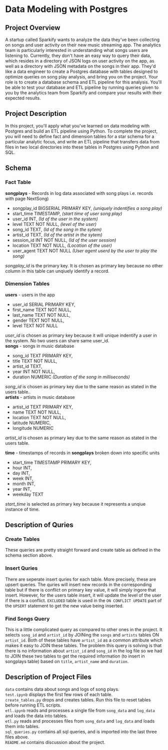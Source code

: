 # Data Modeling with Postgres

## Project Overview
A startup called Sparkify wants to analyze the data they've been collecting on songs and user activity on their new music streaming app. The analytics team is particularly interested in understanding what songs users are listening to. Currently, they don't have an easy way to query their data, which resides in a directory of JSON logs on user activity on the app, as well as a directory with JSON metadata on the songs in their app.
They'd like a data engineer to create a Postgres database with tables designed to optimize queries on song play analysis, and bring you on the project. Your role is to create a database schema and ETL pipeline for this analysis. You'll be able to test your database and ETL pipeline by running queries given to you by the analytics team from Sparkify and compare your results with their expected results.

## Project Description
In this project, you'll apply what you've learned on data modeling with Postgres and build an ETL pipeline using Python. To complete the project, you will need to define fact and dimension tables for a star schema for a particular analytic focus, and write an ETL pipeline that transfers data from files in two local directories into these tables in Postgres using Python and SQL.

## Schema
### Fact Table
**songplays** - Records in log data associated with song plays i.e. records with page NextSong)
- songplay_id BIGSERIAL PRIMARY KEY, _(uniquely indentifies a song play)_
- start_time TIMESTAMP, _(start time of user song play)_
- user_id INT, _(Id of the user in the system)_
- level TEXT NOT NULL, _(level of the user)_
- song_id TEXT, _(Id of the song in the sytem)_
- artist_id TEXT, _(Id of the artist in the sytem)_
- session_id INT NOT NULL, _(Id of the user session)_
- location TEXT NOT NULL, _(Location of the user)_
- user_agent TEXT NOT NULL _(User agent userd by the user to play the song)_

_songplay_id_ is the primary key. It is chosen as primary key because no other column in this table can unqiuely identify a record. 

### Dimension Tables
**users**  - users in the app
- user_id SERIAL PRIMARY KEY,
- first_name TEXT NOT NULL, 
- last_name TEXT NOT NULL,
- gender TEXT NOT NULL,
- level TEXT NOT NULL
        
_user_id_ is chosen as primary key because it will unique indentify a user in the system. No two users can share same user_id.<br />
**songs**  - songs in music database
- song_id TEXT PRIMARY KEY, 
- title TEXT NOT NULL, 
- artist_id TEXT, 
- year INT NOT NULL, 
- duration NUMERIC _(Duration of the song in milliseconds)_

_song_id_ is chosen as primary key due to the same reason as stated in the users table..<br />
**artists**  - artists in music database
- artist_id TEXT PRIMARY KEY, 
- name TEXT NOT NULL, 
- location TEXT NOT NULL, 
- latitude NUMERIC, 
- longitude NUMERIC

_artist_id_ is chosen as primary key due to the same reason as stated in the users table.<br />

**time**  - timestamps of records in  **songplays**  broken down into specific units
- start_time TIMESTAMP PRIMARY KEY, 
- hour INT, 
- day INT, 
- week INT, 
- month INT, 
- year INT, 
- weekday TEXT

_start_time_ is selected as primary key because it represents a unqiue instance of time.

## Description of Quries
### Create Tables
These queries are pretty straight forward and create table as defined in the schema section above.

### Insert Quries
There are seperate insert quries for each table. More precisely, these are upsert queries. The quries will insert new records in the corresponding table but if there is conflict on primary key value, it will simply ingore that insert. However, for the users table insert, it will update the level of the user if there is a conflict. `EXCLUDED` table is used in the `ON CONFLICT UPDATE` part of the `UPSERT` statement to get the new value being inserted.

### Find Songs Query
This is a little complicated query as compared to other ones in the project. It selects `song_id` and `artist_id` by JOINing the `songs` and `artists` tables ON `artist_id`. Both of these tables have `artist_id` as a common attribute which makes it easy to JOIN these tables. The problem this query is solving is that there is no information about `artist_id` and `song_id` in the log file so we had to JOIN these two tables to get the required information (to insert in songplays table) based on `title`, `artist_name` and `duration`.


## Description of Project Files
`data` contains data about songs and logs of song plays.<br />
`test.ipynb` displays the first few rows of each table.<br />
`create_tables.py` drops and creates tables. Run this file to reset tables before running ETL scripts.<br />
`etl.ipynb` reads and processes a single file from `song_data` and `log_data` and loads the data into tables.<br />
`etl.py` reads and processes files from `song_data` and `log_data` and loads them into tables.<br />
`sql_queries.py` contains all sql queries, and is imported into the last three files above.<br />
`README.md` contains discussion about the project.



